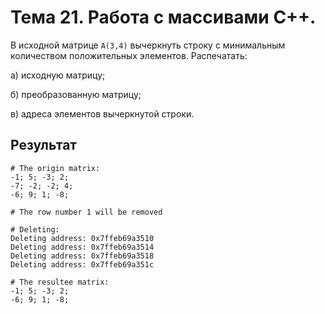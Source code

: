 # Тема 21. Работа с массивами С++.

В исходной матрице `А(3,4)` вычеркнуть строку с минимальным количеством положительных элементов. Распечатать:

а) исходную матрицу;

б) преобразованную матрицу;

в) адреса элементов вычеркнутой строки.


## Результат

```
# The origin matrix:
-1; 5; -3; 2; 
-7; -2; -2; 4; 
-6; 9; 1; -8; 

# The row number 1 will be removed

# Deleting:
Deleting address: 0x7ffeb69a3510
Deleting address: 0x7ffeb69a3514
Deleting address: 0x7ffeb69a3518
Deleting address: 0x7ffeb69a351c

# The resultee matrix:
-1; 5; -3; 2; 
-6; 9; 1; -8;
```
